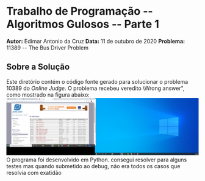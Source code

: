 # Trabalho de Programação -- Algoritmos Gulosos -- Parte 1
**Autor:** Edimar Antonio da Cruz
**Data:** 11 de outubro de 2020
**Problema:** 11389 -- The Bus Driver Problem
## Sobre a Solução
Este diretório contém o código fonte gerado para solucionar o problema 10389
do *Online Judge*. O problema recebeu veredito \Wrong answer", como mostrado na
figura abaixo:
![Veredito](./11389-veredito.png)
O programa foi desenvolvido em Python. consegui resolver para alguns testes
mas quando submetido ao debug, não era todos os casos que resolvia com exatidão
